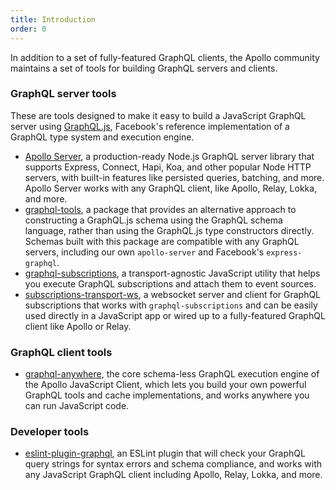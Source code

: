 ```yaml
---
title: Introduction
order: 0
---
```


In addition to a set of fully-featured GraphQL clients, the Apollo community maintains a set of tools for building GraphQL servers and clients.

### GraphQL server tools

These are tools designed to make it easy to build a JavaScript GraphQL server using [GraphQL.js](https://github.com/graphql/graphql-js), Facebook's reference implementation of a GraphQL type system and execution engine.

- [Apollo Server](/tools/apollo-server), a production-ready Node.js GraphQL server library that supports Express, Connect, Hapi, Koa, and other popular Node HTTP servers, with built-in features like persisted queries, batching, and more. Apollo Server works with any GraphQL client, like Apollo, Relay, Lokka, and more.
- [graphql-tools](/tools/graphql-tools), a package that provides an alternative approach to constructing a GraphQL.js schema using the GraphQL schema language, rather than using the GraphQL.js type constructors directly. Schemas built with this package are compatible with any GraphQL servers, including our own `apollo-server` and Facebook's `express-graphql`.
- [graphql-subscriptions](https://github.com/apollostack/graphql-subscriptions), a transport-agnostic JavaScript utility that helps you execute GraphQL subscriptions and attach them to event sources.
- [subscriptions-transport-ws](https://github.com/apollostack/subscriptions-transport-ws), a websocket server and client for GraphQL subscriptions that works with `graphql-subscriptions` and can be easily used directly in a JavaScript app or wired up to a fully-featured GraphQL client like Apollo or Relay.

### GraphQL client tools

- [graphql-anywhere](https://github.com/apollostack/graphql-anywhere), the core schema-less GraphQL execution engine of the Apollo JavaScript Client, which lets you build your own powerful GraphQL tools and cache implementations, and works anywhere you can run JavaScript code.

### Developer tools

- [eslint-plugin-graphql](https://github.com/apollostack/eslint-plugin-graphql), an ESLint plugin that will check your GraphQL query strings for syntax errors and schema compliance, and works with any JavaScript GraphQL client including Apollo, Relay, Lokka, and more.
